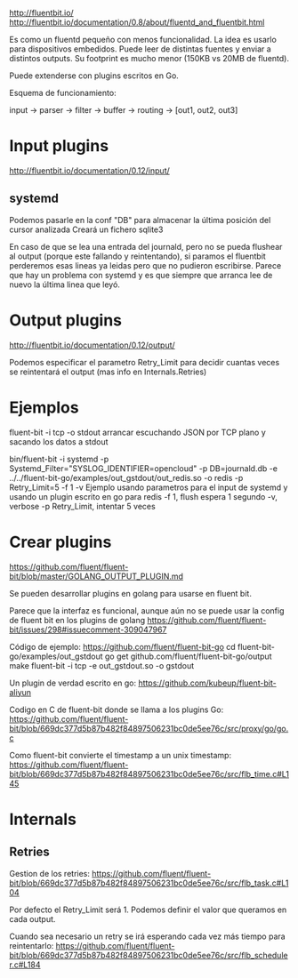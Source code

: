 http://fluentbit.io/
http://fluentbit.io/documentation/0.8/about/fluentd_and_fluentbit.html

Es como un fluentd pequeño con menos funcionalidad.
La idea es usarlo para dispositivos embedidos.
Puede leer de distintas fuentes y enviar a distintos outputs.
Su footprint es mucho menor (150KB vs 20MB de fluentd).

Puede extenderse con plugins escritos en Go.


Esquema de funcionamiento:

input -> parser -> filter -> buffer -> routing -> [out1, out2, out3]


# Input plugins
http://fluentbit.io/documentation/0.12/input/

## systemd
Podemos pasarle en la conf "DB" para almacenar la última posición del cursor analizada
Creará un fichero sqlite3

En caso de que se lea una entrada del journald, pero no se pueda flushear al output (porque este fallando y reintentando), si paramos el fluentbit perderemos esas lineas ya leidas pero que no pudieron escribirse.
Parece que hay un problema con systemd y es que siempre que arranca lee de nuevo la última linea que leyó.


# Output plugins
http://fluentbit.io/documentation/0.12/output/

Podemos especificar el parametro Retry_Limit para decidir cuantas veces se reintentará el output (mas info en Internals.Retries)



# Ejemplos
fluent-bit -i tcp -o stdout
  arrancar escuchando JSON por TCP plano y sacando los datos a stdout

bin/fluent-bit -i systemd -p Systemd_Filter="SYSLOG_IDENTIFIER=opencloud" -p DB=journald.db -e ../../fluent-bit-go/examples/out_gstdout/out_redis.so -o redis -p Retry_Limit=5 -f 1 -v
Ejemplo usando parametros para el input de systemd y usando un plugin escrito en go para redis
  -f 1, flush espera 1 segundo
  -v, verbose
  -p Retry_Limit, intentar 5 veces



# Crear plugins
https://github.com/fluent/fluent-bit/blob/master/GOLANG_OUTPUT_PLUGIN.md

Se pueden desarrollar plugins en golang para usarse en fluent bit.

Parece que la interfaz es funcional, aunque aún no se puede usar la config de fluent bit en los plugins de golang
https://github.com/fluent/fluent-bit/issues/298#issuecomment-309047967

Código de ejemplo:
https://github.com/fluent/fluent-bit-go
cd fluent-bit-go/examples/out_gstdout
go get github.com/fluent/fluent-bit-go/output
make
fluent-bit -i tcp -e out_gstdout.so -o gstdout


Un plugin de verdad escrito en go:
https://github.com/kubeup/fluent-bit-aliyun

Codigo en C de fluent-bit donde se llama a los plugins Go:
https://github.com/fluent/fluent-bit/blob/669dc377d5b87b482f84897506231bc0de5ee76c/src/proxy/go/go.c

Como fluent-bit convierte el timestamp a un unix timestamp:
https://github.com/fluent/fluent-bit/blob/669dc377d5b87b482f84897506231bc0de5ee76c/src/flb_time.c#L145


# Internals

## Retries
Gestion de los retries:
https://github.com/fluent/fluent-bit/blob/669dc377d5b87b482f84897506231bc0de5ee76c/src/flb_task.c#L104

Por defecto el Retry_Limit será 1.
Podemos definir el valor que queramos en cada output.

Cuando sea necesario un retry se irá esperando cada vez más tiempo para reintentarlo:
https://github.com/fluent/fluent-bit/blob/669dc377d5b87b482f84897506231bc0de5ee76c/src/flb_scheduler.c#L184
